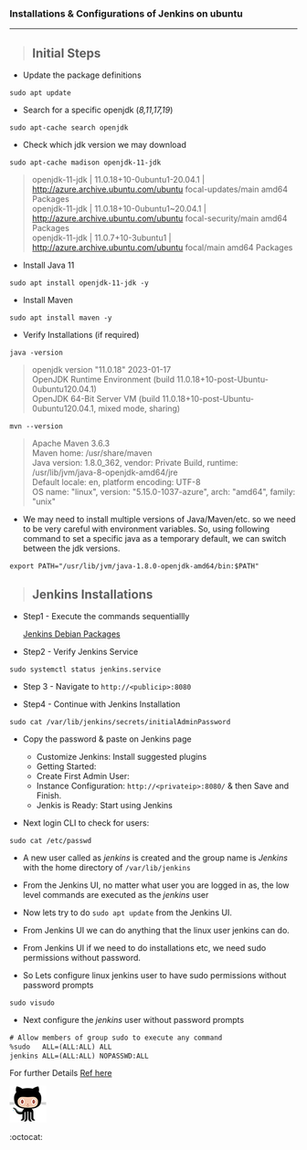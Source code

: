 ### Installations & Configurations of Jenkins on ubuntu 
-------------------------------------------------------

> Initial Steps
> -------------

- Update the package definitions
```
sudo apt update
```

- Search for a specific openjdk (_8,11,17,19_)
```
sudo apt-cache search openjdk
```

- Check which jdk version we may download
```
sudo apt-cache madison openjdk-11-jdk
```

> openjdk-11-jdk | 11.0.18+10-0ubuntu1-20.04.1 | http://azure.archive.ubuntu.com/ubuntu focal-updates/main amd64 Packages                                           
> openjdk-11-jdk | 11.0.18+10-0ubuntu1~20.04.1 | http://azure.archive.ubuntu.com/ubuntu focal-security/main amd64 Packages                                        
> openjdk-11-jdk | 11.0.7+10-3ubuntu1 | http://azure.archive.ubuntu.com/ubuntu focal/main amd64 Packages


- Install Java 11
```
sudo apt install openjdk-11-jdk -y
```

- Install Maven
```
sudo apt install maven -y
```

- Verify Installations (if required)
```
java -version
```
> openjdk version "11.0.18" 2023-01-17                                                                                                                    
> OpenJDK Runtime Environment (build 11.0.18+10-post-Ubuntu-0ubuntu120.04.1)                                                                        
> OpenJDK 64-Bit Server VM (build 11.0.18+10-post-Ubuntu-0ubuntu120.04.1, mixed mode, sharing)


```
mvn --version
```
> Apache Maven 3.6.3                                                                                                                      
> Maven home: /usr/share/maven                                                                                                
> Java version: 1.8.0_362, vendor: Private Build, runtime: /usr/lib/jvm/java-8-openjdk-amd64/jre                                                          
> Default locale: en, platform encoding: UTF-8                                                                                                            
> OS name: "linux", version: "5.15.0-1037-azure", arch: "amd64", family: "unix"

- We may need to install multiple versions of Java/Maven/etc. so we need to be very careful with environment variables.
  So, using following command to set a specific java as a temporary default, we can switch between the jdk versions.
```
export PATH="/usr/lib/jvm/java-1.8.0-openjdk-amd64/bin:$PATH"
```

> Jenkins Installations
>-----------------------

* Step1 - Execute the commands sequentiallly

  [Jenkins Debian Packages](https://pkg.jenkins.io/debian-stable/)
  

* Step2 - Verify Jenkins Service
```
sudo systemctl status jenkins.service
```

* Step 3 - Navigate to `http://<publicip>:8080`

* Step4 - Continue with Jenkins Installation
```
sudo cat /var/lib/jenkins/secrets/initialAdminPassword
```
* Copy the password & paste on Jenkins page
  -  Customize Jenkins: Install suggested plugins
  -  Getting Started:
  -  Create First Admin User:
  -  Instance Configuration: `http://<privateip>:8080/` & then Save and Finish.
  -  Jenkis is Ready: Start using Jenkins
 
* Next login CLI to check for users:
```
sudo cat /etc/passwd
```
* A new user called as *jenkins* is created and the group name is *Jenkins* with the home directory of `/var/lib/jenkins`

* From the Jenkins UI, no matter what user you are logged in as, the low level commands are executed as the *jenkins* user
* Now lets try to do `sudo apt update` from the Jenkins UI.

* From Jenkins UI we can do anything that the linux user jenkins can do.
* From Jenkins UI if we need to do installations etc, we need sudo permissions without password.
* So Lets configure linux jenkins user to have sudo permissions without password prompts
```
sudo visudo
```
* Next configure the *jenkins* user without password prompts
```
# Allow members of group sudo to execute any command
%sudo   ALL=(ALL:ALL) ALL
jenkins ALL=(ALL:ALL) NOPASSWD:ALL
```

For further Details [Ref here](https://directdevops.blog/2022/05/02/devops-classroomnotes-02-may-2022/)

![Alt text](octocat.png)


:octocat:
